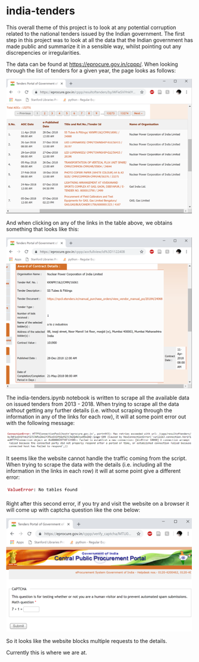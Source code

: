 # india-tenders

This overall theme of this project is to look at any potential corruption related to the national tenders issued by the Indian government. The first step in this project was to look at all the data that the Indian government has made public and summarize it in a sensible way, whilst pointing out any discrepencies or irregularities.

The data can be found at https://eprocure.gov.in/cppp/. When looking through the list of tenders for a given year, the page looks as follows:

<img src="https://github.com/rajkk1/india-tenders/blob/master/readme_images/tenders_main.png" width="500" >

And when clicking on any of the links in the table above, we obtains something that looks like this:

<img src="https://github.com/rajkk1/india-tenders/blob/master/readme_images/tenders_details.png" width="500" >

The india-tenders.ipynb notebook is written to scrape all the available data on issued tenders from 2013 - 2018. When trying to scrape all the data _without_ getting any further details (i.e. without scraping through the information in any of the links for each row), it will at some point error out with the following message:

<img src="https://github.com/rajkk1/india-tenders/blob/master/readme_images/tenders_main_error.png" width="700" >

It seems like the website cannot handle the traffic coming from the script. When trying to scrape the data _with_ the details (i.e. including all the information in the links in each row)  it will at some point give a different error:

<img src="https://github.com/rajkk1/india-tenders/blob/master/readme_images/tenders_details_error.png" width="200" >

Right after this second error, if you try and visit the website on a browser it will come up with captcha question like the one below:

<img src="https://github.com/rajkk1/india-tenders/blob/master/readme_images/tenders_details_captcha.png" width="500" >

So it looks like the website blocks multiple requests to the details.

Currently this is where we are at.
